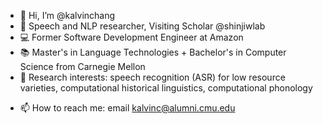 - 👋 Hi, I’m @kalvinchang
- 💬 Speech and NLP researcher, Visiting Scholar @shinjiwlab
- 💻 Former Software Development Engineer at Amazon
- 📚 Master's in Language Technologies + Bachelor's in Computer Science from Carnegie Mellon
- 👀 Research interests: speech recognition (ASR) for low resource varieties, computational historical linguistics, computational phonology
<!-- - 🌱 I’m currently learning ...
- 💞️ I’m looking to collaborate on ... -->
- 📫 How to reach me: email [kalvinc@alumni.cmu.edu](kalvinc@alumni.cmu.edu)

<!---
kalvinchang/kalvinchang is a ✨ special ✨ repository because its `README.md` (this file) appears on your GitHub profile.
You can click the Preview link to take a look at your changes.
--->
